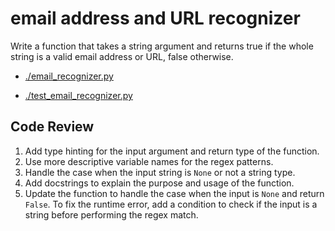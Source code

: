 # email address and URL recognizer 

Write a function that takes a string argument and returns true if the whole string is a valid email address or URL, false otherwise.

-   [./email_recognizer.py](././email_recognizer.py)

-   [./test_email_recognizer.py](././test_email_recognizer.py)

## Code Review

1. Add type hinting for the input argument and return type of the function.
2. Use more descriptive variable names for the regex patterns.
3. Handle the case when the input string is `None` or not a string type.
4. Add docstrings to explain the purpose and usage of the function.
5. Update the function to handle the case when the input is `None` and return `False`. To fix the runtime error, add a condition to check if the input is a string before performing the regex match.

